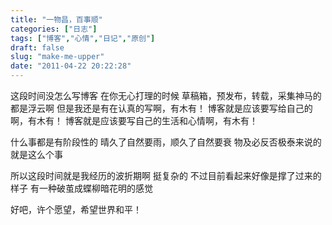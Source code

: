 ```yaml
---
title: "一物昌，百事顺"
categories: ["日志"]
tags: ["博客","心情","日记","原创"]
draft: false
slug: "make-me-upper"
date: "2011-04-22 20:22:28"
---
```


这段时间没怎么写博客
在你无心打理的时候
草稿箱，预发布，转载，采集神马的都是浮云啊
但是我还是有在认真的写啊，有木有！
博客就是应该要写给自己的啊，有木有！
博客就是应该要写自己的生活和心情啊，有木有！

什么事都是有阶段性的
晴久了自然要雨，顺久了自然要衰
物及必反否极泰来说的就是这么个事

所以这段时间就是我经历的波折期啊
挺复杂的
不过目前看起来好像是撑了过来的样子
有一种破茧成蝶柳暗花明的感觉

好吧，许个愿望，希望世界和平！

